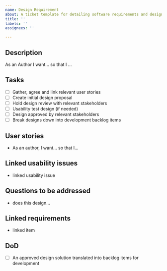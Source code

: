 ```yaml
---
name: Design Requirement
about: A ticket template for detailing software requirements and design tasks.
title: ''
labels: ''
assignees: ''

---
```


## Description
As an Author I want... so that I ...

## Tasks
- [ ] Gather, agree and link relevant user stories
- [ ] Create initial design proposal
- [ ] Hold design review with relevant stakeholders
- [ ] Usability test design (if needed)
- [ ] Design approved by relevant stakeholders
- [ ] Break designs down into development backlog items

## User stories
- As an author, I want... so that I...

## Linked usability issues
- linked usability issue

## Questions to be addressed
- does this design... 

## Linked requirements
- linked item

## DoD
- [ ] An approved design solution translated into backlog items for development

